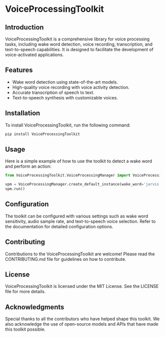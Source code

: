  # VoiceProcessingToolkit

 ## Introduction
 VoiceProcessingToolkit is a comprehensive library for voice processing tasks, including wake word detection, voice recording, transcription, and text-to-speech capabilities. It is designed to facilitate the development of voice-activated applications.

 ## Features
 - Wake word detection using state-of-the-art models.
 - High-quality voice recording with voice activity detection.
 - Accurate transcription of speech to text.
 - Text-to-speech synthesis with customizable voices.

 ## Installation
 To install VoiceProcessingToolkit, run the following command:
 ```bash
 pip install VoiceProcessingToolkit
 ```

 ## Usage
 Here is a simple example of how to use the toolkit to detect a wake word and perform an action:
 ```python
 from VoiceProcessingToolkit.VoiceProcessingManager import VoiceProcessingManager

 vpm = VoiceProcessingManager.create_default_instance(wake_word='jarvis')
 vpm.run()
 ```

 ## Configuration
 The toolkit can be configured with various settings such as wake word sensitivity, audio sample rate, and text-to-speech voice selection. Refer to the documentation for detailed configuration options.

 ## Contributing
 Contributions to the VoiceProcessingToolkit are welcome! Please read the CONTRIBUTING.md file for guidelines on how to contribute.

 ## License
 VoiceProcessingToolkit is licensed under the MIT License. See the LICENSE file for more details.

 ## Acknowledgments
 Special thanks to all the contributors who have helped shape this toolkit. We also acknowledge the use of open-source models and APIs that have made this toolkit possible.
